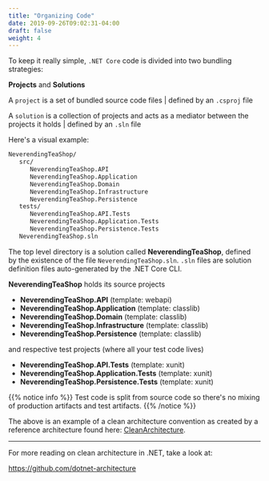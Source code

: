 ```yaml
---
title: "Organizing Code"
date: 2019-09-26T09:02:31-04:00
draft: false
weight: 4
---
```


To keep it really simple, `.NET Core` code is divided into two bundling strategies:

**Projects** and **Solutions**

A `project` is a set of bundled source code files | defined by an `.csproj` file

A `solution` is a collection of projects and acts as a mediator between the projects it holds | defined by an `.sln` file

Here's a visual example:

```markdown
NeverendingTeaShop/
   src/
      NeverendingTeaShop.API
      NeverendingTeaShop.Application
      NeverendingTeaShop.Domain
      NeverendingTeaShop.Infrastructure
      NeverendingTeaShop.Persistence
   tests/
      NeverendingTeaShop.API.Tests
      NeverendingTeaShop.Application.Tests
      NeverendingTeaShop.Persistence.Tests
   NeverendingTeaShop.sln
```

The top level directory is a solution called **NeverendingTeaShop**,
defined by the existence of the file `NeverendingTeaShop.sln`.
`.sln` files are solution definition files auto-generated by the .NET Core CLI.

**NeverendingTeaShop** holds its source projects

- **NeverendingTeaShop.API** (template: webapi)
- **NeverendingTeaShop.Application** (template: classlib)
- **NeverendingTeaShop.Domain** (template: classlib)
- **NeverendingTeaShop.Infrastructure** (template: classlib)
- **NeverendingTeaShop.Persistence** (template: classlib)

and respective test projects (where all your test code lives)

- **NeverendingTeaShop.API.Tests** (template: xunit)
- **NeverendingTeaShop.Application.Tests** (template: xunit)
- **NeverendingTeaShop.Persistence.Tests** (template: xunit)

{{% notice info %}}
Test code is split from source code so there's no mixing of production artifacts
and test artifacts.
{{% /notice %}}

The above is an example of a clean architecture convention as created by a reference architecture found here:
[CleanArchitecture](https://github.com/ardalis/CleanArchitecture).

---

For more reading on clean architecture in .NET, take a look at:

https://github.com/dotnet-architecture
